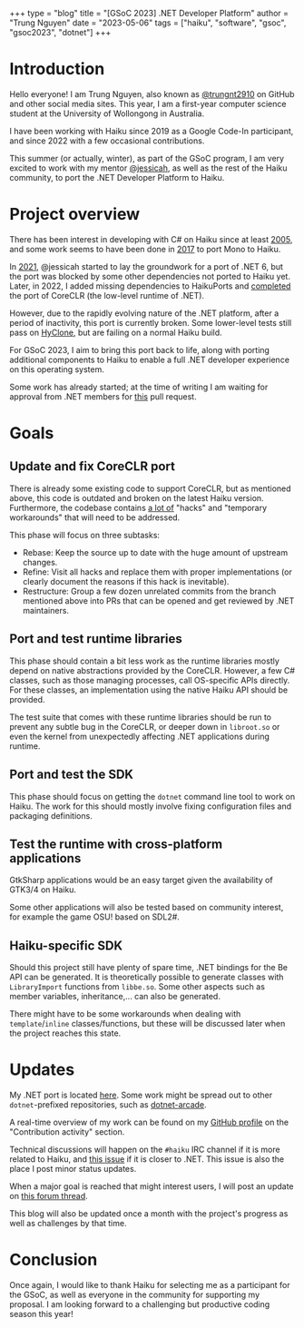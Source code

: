+++
type = "blog"
title = "[GSoC 2023] .NET Developer Platform"
author = "Trung Nguyen"
date = "2023-05-06"
tags = ["haiku", "software", "gsoc", "gsoc2023", "dotnet"]
+++

# Introduction

Hello everyone! I am Trung Nguyen, also known as [@trungnt2910](https://github.com/trungnt2910)
on GitHub and other social media sites. This year, I am a first-year computer science student at
the University of Wollongong in Australia.

I have been working with Haiku since 2019 as a Google Code-In participant, and since 2022 with
a few occasional contributions.

This summer (or actually, winter), as part of the GSoC program, I am very excited to work with
my mentor [@jessicah](https://github.com/jessicah), as well as the rest of the Haiku community,
to port the .NET Developer Platform to Haiku.

# Project overview

There has been interest in developing with C# on Haiku since at least
[2005](https://discuss.haiku-os.org/t/c/564), and some work seems to have been done in
[2017](https://discuss.haiku-os.org/t/porting-mono/5403) to port Mono to Haiku.

In [2021](https://github.com/dotnet/runtime/issues/55803), @jessicah started to lay the groundwork
for a port of .NET 6, but the port was blocked by some other dependencies not ported to Haiku yet.
Later, in 2022, I added missing dependencies to HaikuPorts and
[completed](https://github.com/dotnet/runtime/issues/55803#issuecomment-1163457992) the port of
CoreCLR (the low-level runtime of .NET).

However, due to the rapidly evolving nature of the .NET platform, after a period of inactivity,
this port is currently broken. Some lower-level tests still pass on
[HyClone](https://gist.github.com/trungnt2910/355b7e4486cbccf3c6c013981ca0d790#run-coreclr-pal-tests),
but are failing on a normal Haiku build.

For GSoC 2023, I aim to bring this port back to life, along with porting additional components to
Haiku to enable a full .NET developer experience on this operating system.

Some work has already started; at the time of writing I am waiting for approval from .NET members
for [this](https://github.com/dotnet/arcade/pull/13437) pull request.

# Goals

## Update and fix CoreCLR port

There is already some existing code to support CoreCLR, but as mentioned above, this code is
outdated and broken on the latest Haiku version. Furthermore, the codebase contains
[a lot of](https://github.com/trungnt2910/dotnet-runtime/commits/haiku-dotnet7?after=cedee6dbb1103fb4786f71638cf565a2c928c90d+34&branch=haiku-dotnet7&qualified_name=refs%2Fheads%2Fhaiku-dotnet7)
"hacks" and "temporary workarounds" that will need to be addressed.

This phase will focus on three subtasks:

- Rebase: Keep the source up to date with the huge amount of upstream changes.
- Refine: Visit all hacks and replace them with proper implementations (or clearly document the
reasons if this hack is inevitable).
- Restructure: Group a few dozen unrelated commits from the branch mentioned above into PRs that
can be opened and get reviewed by .NET maintainers.

## Port and test runtime libraries

This phase should contain a bit less work as the runtime libraries mostly depend on native
abstractions provided by the CoreCLR. However, a few C# classes, such as those managing processes,
call OS-specific APIs directly. For these classes, an implementation using the native Haiku API
should be provided.

The test suite that comes with these runtime libraries should be run to prevent any subtle
bug in the CoreCLR, or deeper down in `libroot.so` or even the kernel from unexpectedly affecting
.NET applications during runtime.

## Port and test the SDK

This phase should focus on getting the `dotnet` command line tool to work on Haiku. The work for
this should mostly involve fixing configuration files and packaging definitions.

## Test the runtime with cross-platform applications

GtkSharp applications would be an easy target given the availability of GTK3/4 on Haiku.

Some other applications will also be tested based on community interest, for example the game
OSU! based on SDL2#.

## Haiku-specific SDK

Should this project still have plenty of spare time, .NET bindings for the Be API can be generated.
It is theoretically possible to generate classes with `LibraryImport` functions from `libbe.so`.
Some other aspects such as member variables, inheritance,... can also be generated.

There might have to be some workarounds when dealing with `template`/`inline` classes/functions,
but these will be discussed later when the project reaches this state.

# Updates

My .NET port is located [here](https://github.com/trungnt2910/dotnet-runtime). Some work might be
spread out to other `dotnet`-prefixed repositories, such as
[dotnet-arcade](https://github.com/trungnt2910/dotnet-arcade).

A real-time overview of my work can be found on my
[GitHub profile](https://github.com/trungnt2910/) on the "Contribution activity" section.

Technical discussions will happen on the `#haiku` IRC channel if it is more related to Haiku,
and [this issue](https://github.com/dotnet/runtime/issues/55803) if it is closer to .NET.
This issue is also the place I post minor status updates.

When a major goal is reached that might interest users, I will post an update on
[this forum thread](https://discuss.haiku-os.org/t/gsoc-2023-net-port/13237).

This blog will also be updated once a month with the project's progress as well as challenges
by that time.

# Conclusion

Once again, I would like to thank Haiku for selecting me as a participant for the GSoC, as well
as everyone in the community for supporting my proposal. I am looking forward to a challenging
but productive coding season this year!
